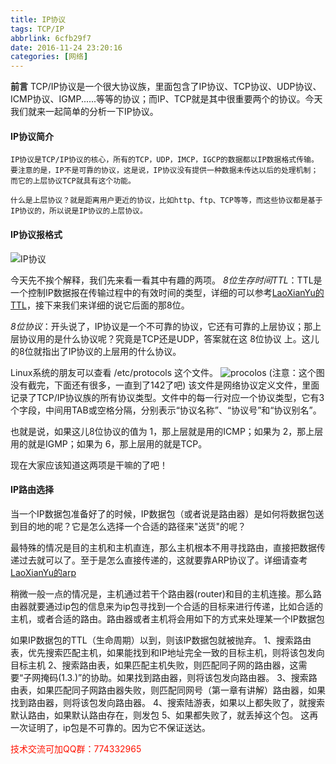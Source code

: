 ```yaml
---
title: IP协议
tags: TCP/IP
abbrlink: 6cfb29f7
date: 2016-11-24 23:20:16
categories: [网络]
---
```


__前言__
	TCP/IP协议是一个很大协议族，里面包含了IP协议、TCP协议、UDP协议、ICMP协议、IGMP......等等的协议；而IP、TCP就是其中很重要两个的协议。今天我们就来一起简单的分析一下IP协议。

#### IP协议简介
	IP协议是TCP/IP协议的核心，所有的TCP，UDP，IMCP，IGCP的数据都以IP数据格式传输。要注意的是，IP不是可靠的协议，这是说，IP协议没有提供一种数据未传达以后的处理机制；而它的上层协议TCP就具有这个功能。
<!-- more -->
	什么是上层协议？就是距离用户更近的协议，比如http、ftp、TCP等等，而这些协议都是基于IP协议的，所以说是IP协议的上层协议。

#### IP协议报格式
![IP协议](http://dl-blog.laoxianyu.cn/ip.png)

今天先不挨个解释，我们先来看一看其中有趣的两项。
*8位生存时间TTL*：TTL是一个控制IP数据报在传输过程中的有效时间的类型，详细的可以参考[LaoXianYu的TTL](http://www.laoxianyu.cn/2016/11/22/TTL/ "老咸鱼TTL")，接下来我们来详细的说它后面的那8位。

*8位协议*：开头说了，IP协议是一个不可靠的协议，它还有可靠的上层协议；那上层协议用的是什么协议呢？究竟是TCP还是UDP，答案就在这 8位协议 上。这儿的8位就指出了IP协议的上层用的什么协议。

Linux系统的朋友可以查看 /etc/protocols 这个文件。
![procolos](http://dl-blog.laoxianyu.cn/protocols.png)
(注意：这个图没有截完，下面还有很多，一直到了142了吧)
该文件是网络协议定义文件，里面记录了TCP/IP协议族的所有协议类型。文件中的每一行对应一个协议类型，它有3个字段，中间用TAB或空格分隔，分别表示“协议名称”、“协议号”和“协议别名”。

也就是说，如果这儿8位协议的值为 1，那上层就是用的ICMP；如果为 2，那上层用的就是IGMP；如果为 6，那上层用的就是TCP。

现在大家应该知道这两项是干嘛的了吧！

#### IP路由选择
当一个IP数据包准备好了的时候，IP数据包（或者说是路由器）是如何将数据包送到目的地的呢？它是怎么选择一个合适的路径来"送货"的呢？

最特殊的情况是目的主机和主机直连，那么主机根本不用寻找路由，直接把数据传递过去就可以了。至于是怎么直接传递的，这就要靠ARP协议了。详细请查考[LaoXianYu的arp](http://www.laoxianyu.cn/2016/11/21/ARP%E5%8D%8F%E8%AE%AE/)

稍微一般一点的情况是，主机通过若干个路由器(router)和目的主机连接。那么路由器就要通过ip包的信息来为ip包寻找到一个合适的目标来进行传递，比如合适的主机，或者合适的路由。路由器或者主机将会用如下的方式来处理某一个IP数据包

如果IP数据包的TTL（生命周期）以到，则该IP数据包就被抛弃。
	1、搜索路由表，优先搜索匹配主机，如果能找到和IP地址完全一致的目标主机，则将该包发向目标主机
	2、搜索路由表，如果匹配主机失败，则匹配同子网的路由器，这需要“子网掩码(1.3.)”的协助。如果找到路由器，则将该包发向路由器。
	3、搜索路由表，如果匹配同子网路由器失败，则匹配同网号（第一章有讲解）路由器，如果找到路由器，则将该包发向路由器。
	4、搜索陆游表，如果以上都失败了，就搜索默认路由，如果默认路由存在，则发包
	5、如果都失败了，就丢掉这个包。
这再一次证明了，ip包是不可靠的。因为它不保证送达。



<font color=#ff1201>技术交流可加QQ群：774332965</font>
